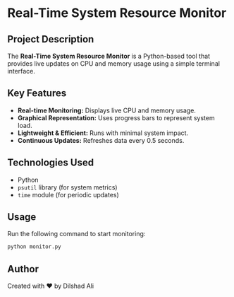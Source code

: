 # Real-Time System Resource Monitor

## Project Description
The **Real-Time System Resource Monitor** is a Python-based tool that provides live updates on CPU and memory usage using a simple terminal interface.

## Key Features
- **Real-time Monitoring:** Displays live CPU and memory usage.
- **Graphical Representation:** Uses progress bars to represent system load.
- **Lightweight & Efficient:** Runs with minimal system impact.
- **Continuous Updates:** Refreshes data every 0.5 seconds.

## Technologies Used
- Python
- `psutil` library (for system metrics)
- `time` module (for periodic updates)

## Usage
Run the following command to start monitoring:

```bash
python monitor.py
```

## Author
Created with ❤️ by Dilshad Ali
